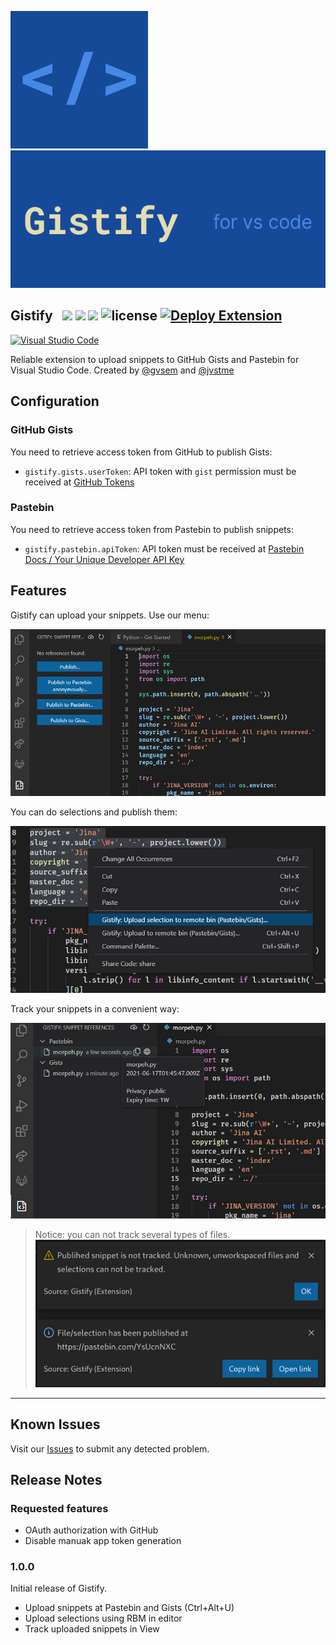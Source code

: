 
<img src="logo256.png" height="220px"><img src="images/gistify.png" height="220px">

## Gistify &nbsp; ![](https://vsmarketplacebadges.dev/version-short/GistifyAB.gistify.svg) ![](https://vsmarketplacebadges.dev/installs-short/GistifyAB.gistify.svg) ![](https://vsmarketplacebadges.dev/trending-monthly/GistifyAB.gistify.svg) ![license](https://img.shields.io/badge/license-MIT-blue) [![Deploy Extension](https://github.com/gvsem/gistify/actions/workflows/master.yml/badge.svg)](https://github.com/gvsem/gistify/actions/workflows/master.yml)

[![Visual Studio Code](https://img.shields.io/badge/Download%20for%20Visual%20Studio%20Code-0078d7.svg?style=for-the-badge&logo=visual-studio-code&logoColor=white)](https://marketplace.visualstudio.com/items?itemName=GistifyAB.gistify)

Reliable extension to upload snippets to GitHub Gists and Pastebin for Visual Studio Code. Created by [@gvsem](https://github.com/gvsem) and [@jvstme](https://github.com/jvstme)

## Configuration

### GitHub Gists

You need to retrieve access token from GitHub to publish Gists:

* `gistify.gists.userToken`: API token with `gist` permission must be received at [GitHub Tokens](https://github.com/settings/tokens/new)

### Pastebin

You need to retrieve access token from Pastebin to publish snippets:

* `gistify.pastebin.apiToken`: API token must be received at [Pastebin Docs / Your Unique Developer API Key](https://pastebin.com/doc_api#1)

## Features

Gistify can upload your snippets. Use our menu:

![Menu usage](images/menu.png)

You can do selections and publish them:

![RMB usage](images/editor_context_menu.jpg)

Track your snippets in a convenient way:

![RMB usage](images/tracker.jpg)

> Notice: you can not track several types of files. ![RMB usage](images/tracker_warning.jpg)

-----------------------------------------------------------------------------------------------------------

## Known Issues

Visit our [Issues](https://github.com/gvsem/gistify/issues) to submit any detected problem.

## Release Notes

### Requested features

* OAuth authorization with GitHub
* Disable manuak app token generation

### 1.0.0

Initial release of Gistify.
* Upload snippets at Pastebin and Gists (Ctrl+Alt+U)
* Upload selections using RBM in editor
* Track uploaded snippets in View
